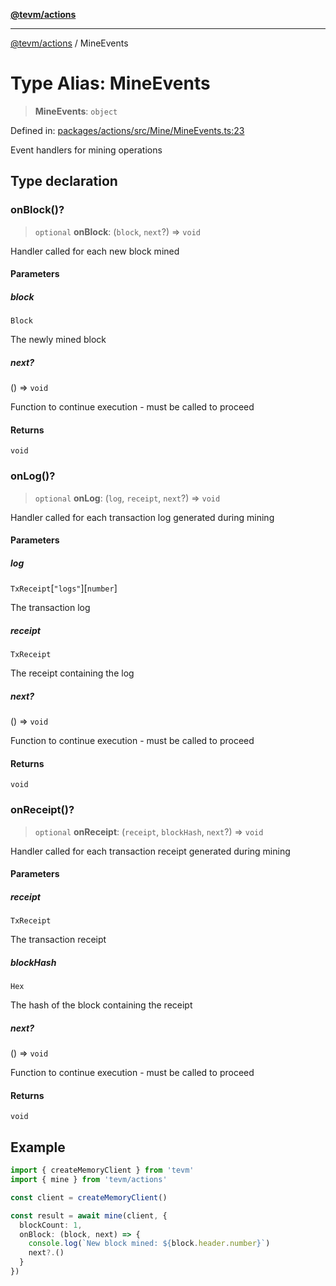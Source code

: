 [**@tevm/actions**](../README.md)

***

[@tevm/actions](../globals.md) / MineEvents

# Type Alias: MineEvents

> **MineEvents**: `object`

Defined in: [packages/actions/src/Mine/MineEvents.ts:23](https://github.com/evmts/tevm-monorepo/blob/main/packages/actions/src/Mine/MineEvents.ts#L23)

Event handlers for mining operations

## Type declaration

### onBlock()?

> `optional` **onBlock**: (`block`, `next`?) => `void`

Handler called for each new block mined

#### Parameters

##### block

`Block`

The newly mined block

##### next?

() => `void`

Function to continue execution - must be called to proceed

#### Returns

`void`

### onLog()?

> `optional` **onLog**: (`log`, `receipt`, `next`?) => `void`

Handler called for each transaction log generated during mining

#### Parameters

##### log

`TxReceipt`\[`"logs"`\]\[`number`\]

The transaction log

##### receipt

`TxReceipt`

The receipt containing the log

##### next?

() => `void`

Function to continue execution - must be called to proceed

#### Returns

`void`

### onReceipt()?

> `optional` **onReceipt**: (`receipt`, `blockHash`, `next`?) => `void`

Handler called for each transaction receipt generated during mining

#### Parameters

##### receipt

`TxReceipt`

The transaction receipt

##### blockHash

`Hex`

The hash of the block containing the receipt

##### next?

() => `void`

Function to continue execution - must be called to proceed

#### Returns

`void`

## Example

```typescript
import { createMemoryClient } from 'tevm'
import { mine } from 'tevm/actions'

const client = createMemoryClient()

const result = await mine(client, {
  blockCount: 1,
  onBlock: (block, next) => {
    console.log(`New block mined: ${block.header.number}`)
    next?.()
  }
})
```
